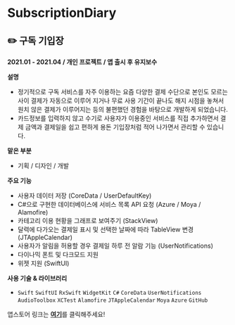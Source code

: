 # SubscriptionDiary

## ✏️ 구독 기입장

**2021.01 - 2021.04 / 개인 프로젝트 / 앱 출시 후 유지보수**

**설명**

- 정기적으로 구독 서비스를 자주 이용하는 요즘 다양한 결제 수단으로 본인도 모르는 사이 결제가 자동으로 이루어 지거나 무료 사용 기간이 끝나도 해지 시점을 놓쳐서 원치 않은 결제가 이루어지는 등의 불편했던 경험을 바탕으로 개발하게 되었습니다.
- 카드정보를 입력하지 않고 수기로 사용자가 이용중인 서비스를 직접 추가하면서 결제 금액과 결제일을 쉽고 편하게 용돈 기입장처럼 적어 나가면서 관리할 수 있습니다.

**맡은 부분**

- 기획 / 디자인 / 개발

**주요 기능**

- 사용자 데이터 저장 (CoreData / UserDefaultKey)
- C#으로 구현한 데이터베이스에 서비스 목록 API 요청 (Azure / Moya / Alamofire)
- 카테고리 이용 현황을 그래프로 보여주기 (StackView)
- 달력에 다가오는 결제일 표시 및 선택한 날짜에 따라 TableView 변경 (JTAppleCalendar)
- 사용자가 알림을 허용할 경우 결제일 하루 전 알람 기능 (UserNotifications)
- 다이나믹 폰트 및 다크모드 지원
- 위젯 지원 (SwiftUI)

**사용 기술 & 라이브러리**

- `Swift` `SwiftUI` `RxSwift` `WidgetKit` `C#` `CoreData` `UserNotifications` `AudioToolbox`  `XCTest` `Alamofire` `JTAppleCalendar` `Moya` `Azure` `GitHub`


앱스토어 링크는 [**여기**](https://apps.apple.com/kr/app/구독-기입장/id1564284442)를 클릭해주세요!
